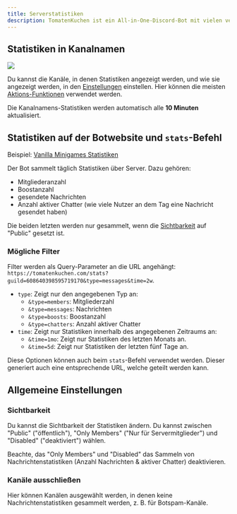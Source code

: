 ```yaml
---
title: Serverstatistiken
description: TomatenKuchen ist ein All-in-One-Discord-Bot mit vielen verschiedenen Funktionen. Erklärt die Einrichtung und Verwendung von Serverstatistiken.
---
```


## Statistiken in Kanalnamen

![](https://tomatenkuchen.com/assets/images/stats.webp)

Du kannst die Kanäle, in denen Statistiken angezeigt werden, und wie sie angezeigt werden, in den [Einstellungen](https://tomatenkuchen.com/dashboard/settings) einstellen.
Hier können die meisten [Aktions-Funktionen](/category/action-functions) verwendet werden.

Die Kanalnamens-Statistiken werden automatisch alle **10 Minuten** aktualisiert.

## Statistiken auf der Botwebsite und `stats`-Befehl

Beispiel: [Vanilla Minigames Statistiken](https://tomatenkuchen.com/stats?guild=608640398595719170)

Der Bot sammelt täglich Statistiken über Server. Dazu gehören:
- Mitgliederanzahl
- Boostanzahl
- gesendete Nachrichten
- Anzahl aktiver Chatter (wie viele Nutzer an dem Tag eine Nachricht gesendet haben)

Die beiden letzten werden nur gesammelt, wenn die [Sichtbarkeit](#sichtbarkeit) auf "Public" gesetzt ist.

### Mögliche Filter

Filter werden als Query-Parameter an die URL angehängt: `https://tomatenkuchen.com/stats?guild=608640398595719170&type=messages&time=2w`.

- `type`: Zeigt nur den angegebenen Typ an:
	- `&type=members`: Mitgliederzahl
	- `&type=messages`: Nachrichten
	- `&type=boosts`: Boostanzahl
	- `&type=chatters`: Anzahl aktiver Chatter
- `time`: Zeigt nur Statistiken innerhalb des angegebenen Zeitraums an:
	- `&time=1mo`: Zeigt nur Statistiken des letzten Monats an.
	- `&time=5d`: Zeigt nur Statistiken der letzten fünf Tage an.

Diese Optionen können auch beim `stats`-Befehl verwendet werden. Dieser generiert auch eine entsprechende URL, welche geteilt werden kann.

## Allgemeine Einstellungen

### Sichtbarkeit

Du kannst die Sichtbarkeit der Statistiken ändern. Du kannst zwischen "Public" ("öffentlich"), "Only Members" ("Nur für Servermitglieder") und "Disabled" ("deaktiviert") wählen.

Beachte, das "Only Members" und "Disabled" das Sammeln von Nachrichtenstatistiken (Anzahl Nachrichten & aktiver Chatter) deaktivieren.

### Kanäle ausschließen

Hier können Kanälen ausgewählt werden, in denen keine Nachrichtenstatistiken gesammelt werden, z. B. für Botspam-Kanäle.
